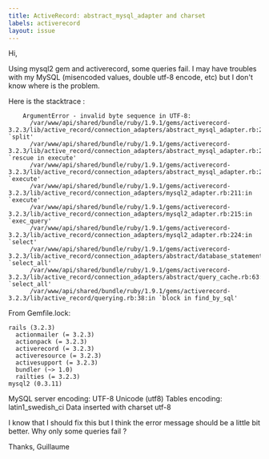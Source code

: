```yaml
---
title: ActiveRecord: abstract_mysql_adapter and charset
labels: activerecord
layout: issue
---
```


Hi,

Using mysql2 gem and activerecord, some queries fail. I may have troubles with my MySQL (misencoded values, double utf-8 encode, etc) but I don't know where is the problem.

Here is the stacktrace :

```
    ArgumentError - invalid byte sequence in UTF-8:
      /var/www/api/shared/bundle/ruby/1.9.1/gems/activerecord-3.2.3/lib/active_record/connection_adapters/abstract_mysql_adapter.rb:246:in `split'
      /var/www/api/shared/bundle/ruby/1.9.1/gems/activerecord-3.2.3/lib/active_record/connection_adapters/abstract_mysql_adapter.rb:246:in `rescue in execute'
      /var/www/api/shared/bundle/ruby/1.9.1/gems/activerecord-3.2.3/lib/active_record/connection_adapters/abstract_mysql_adapter.rb:240:in `execute'
      /var/www/api/shared/bundle/ruby/1.9.1/gems/activerecord-3.2.3/lib/active_record/connection_adapters/mysql2_adapter.rb:211:in `execute'
      /var/www/api/shared/bundle/ruby/1.9.1/gems/activerecord-3.2.3/lib/active_record/connection_adapters/mysql2_adapter.rb:215:in `exec_query'
      /var/www/api/shared/bundle/ruby/1.9.1/gems/activerecord-3.2.3/lib/active_record/connection_adapters/mysql2_adapter.rb:224:in `select'
      /var/www/api/shared/bundle/ruby/1.9.1/gems/activerecord-3.2.3/lib/active_record/connection_adapters/abstract/database_statements.rb:18:in `select_all'
      /var/www/api/shared/bundle/ruby/1.9.1/gems/activerecord-3.2.3/lib/active_record/connection_adapters/abstract/query_cache.rb:63:in `select_all'
      /var/www/api/shared/bundle/ruby/1.9.1/gems/activerecord-3.2.3/lib/active_record/querying.rb:38:in `block in find_by_sql'
```

From Gemfile.lock:

```
rails (3.2.3)
  actionmailer (= 3.2.3)
  actionpack (= 3.2.3)
  activerecord (= 3.2.3)
  activeresource (= 3.2.3)
  activesupport (= 3.2.3)
  bundler (~> 1.0)
  railties (= 3.2.3)
mysql2 (0.3.11)
```

MySQL server encoding: UTF-8 Unicode (utf8)
Tables encoding: latin1_swedish_ci
Data inserted with charset utf-8

I know that I should fix this but I think the error message should be a little bit better. Why only some queries fail ?

Thanks,
Guillaume

